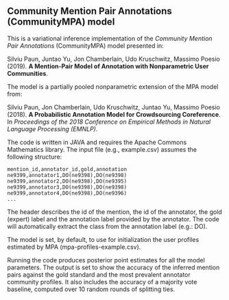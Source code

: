 ## Community Mention Pair Annotations (CommunityMPA) model

This is a variational inference implementation of the *Community Mention Pair Annotations* (CommunityMPA) model presented in:

Silviu Paun, Juntao Yu, Jon Chamberlain, Udo Kruschwitz, Massimo Poesio (2019). **A Mention-Pair Model of Annotation with Nonparametric User Communities**.

The model is a partially pooled nonparametric extension of the MPA model from:

Silviu Paun, Jon Chamberlain, Udo Kruschwitz, Juntao Yu, Massimo Poesio (2018). **A Probabilistic Annotation Model for Crowdsourcing Coreference**. In *Proceedings of the 2018 Conference on Empirical Methods in Natural Language Processing (EMNLP)*.

The code is written in JAVA and requires the Apache Commons Mathematics library. The input file (e.g., example.csv) assumes the following structure:

```
mention_id,annotator_id,gold,annotation
ne9399,annotator1,DO(ne9398),DO(ne9398)
ne9399,annotator2,DO(ne9398),DO(ne9395)
ne9399,annotator3,DO(ne9398),DO(ne9398)
ne9399,annotator4,DO(ne9398),DO(ne9396)
...
```

The header describes the id of the mention, the id of the annotator, the gold (expert) label and the annotation label provided by the annotator. The code will automatically extract the class from the annotation label (e.g.: DO).

The model is set, by default, to use for initialization the user profiles estimated by MPA (mpa-profiles-example.csv).

Running the code produces posterior point estimates for all the model parameters. The output is set to show the accuracy of the inferred mention pairs against the gold standard and the most prevalent annotator community profiles. It also includes the accuracy of a majority vote baseline, computed over 10 random rounds of splitting ties.
